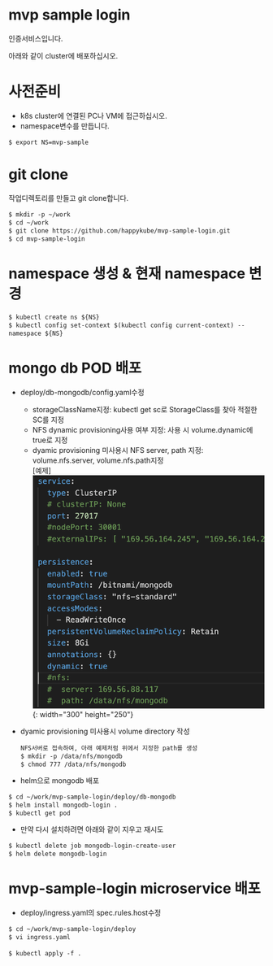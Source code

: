 # mvp sample login
인증서비스입니다.   

아래와 같이 cluster에 배포하십시오.   

# 사전준비
- k8s cluster에 연결된 PC나 VM에 접근하십시오. 
- namespace변수를 만듭니다. 
```
$ export NS=mvp-sample
```

# git clone   
작업디렉토리를 만들고 git clone합니다.  
```
$ mkdir -p ~/work   
$ cd ~/work   
$ git clone https://github.com/happykube/mvp-sample-login.git
$ cd mvp-sample-login
```

# namespace 생성 & 현재 namespace 변경      
```
$ kubectl create ns ${NS}   
$ kubectl config set-context $(kubectl config current-context) --namespace ${NS}
```

# mongo db POD 배포   
- deploy/db-mongodb/config.yaml수정 
  - storageClassName지정: kubectl get sc로 StorageClass를 찾아 적절한 SC를 지정
  - NFS dynamic provisioning사용 여부 지정: 사용 시 volume.dynamic에 true로 지정
  - dyamic provisioning 미사용시 NFS server, path 지정: volume.nfs.server, volume.nfs.path지정   
[예제]
![](./img/2021-03-30-12-25-33.png){: width="300" height="250"}

- dyamic provisioning 미사용시 volume directory 작성   
  ```
  NFS서버로 접속하여, 아래 예제처럼 위에서 지정한 path를 생성   
  $ mkdir -p /data/nfs/mongodb   
  $ chmod 777 /data/nfs/mongodb  

  ```

- helm으로 mongodb 배포
```
$ cd ~/work/mvp-sample-login/deploy/db-mongodb   
$ helm install mongodb-login .   
$ kubectl get pod   
```

* 만약 다시 설치하려면 아래와 같이 지우고 재시도   
```
$ kubectl delete job mongodb-login-create-user   
$ helm delete mongodb-login   
```

# mvp-sample-login microservice 배포
- deploy/ingress.yaml의 spec.rules.host수정
```
$ cd ~/work/mvp-sample-login/deploy   
$ vi ingress.yaml  

$ kubectl apply -f . 
```






